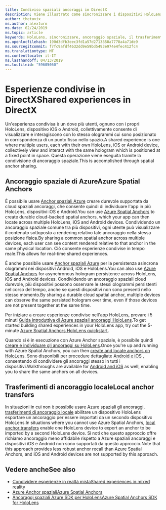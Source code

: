 ```yaml
---
title: Condiviso spaziali ancoraggi in DirectX
description: Viene illustrato come sincronizzare i dispositivi HoloLens due condividendo Anchor spaziale.
author: thetuvix
ms.author: alexturn
ms.date: 02/24/2019
ms.topic: article
keywords: HoloLens, sincronizzare, ancoraggio spaziale, il trasferimento, multiplayer, visualizzazione, scenario, questa procedura dettagliata, il codice di esempio, Azure, Azure spaziali ancoraggi, ASA
ms.openlocfilehash: 190d3dfb3eec3fd1a57d2713850a7778a4a71de9
ms.sourcegitcommit: f7fc9afdf4632dd9e59bd5493e974e4fec412fc4
ms.translationtype: MT
ms.contentlocale: it-IT
ms.lasthandoff: 04/13/2019
ms.locfileid: "59605060"
---
```

# <a name="shared-experiences-in-directx"></a><span data-ttu-id="07252-104">Esperienze condivise in DirectX</span><span class="sxs-lookup"><span data-stu-id="07252-104">Shared experiences in DirectX</span></span>

<span data-ttu-id="07252-105">Un'esperienza condivisa è un dove più utenti, ognuno con i propri HoloLens, dispositivo iOS o Android, collettivamente consente di visualizzare e interagiscono con lo stesso ologrammi cui sono posizionato in corrispondenza di un punto fisso nello spazio.</span><span class="sxs-lookup"><span data-stu-id="07252-105">A shared experience is one where multiple users, each with their own HoloLens, iOS or Android device, collectively view and interact with the same hologram which is positioned at a fixed point in space.</span></span> <span data-ttu-id="07252-106">Questa operazione viene eseguita tramite la condivisione di ancoraggio spaziale.</span><span class="sxs-lookup"><span data-stu-id="07252-106">This is accomplished through spatial anchor sharing.</span></span>

## <a name="azure-spatial-anchors"></a><span data-ttu-id="07252-107">Ancoraggio spaziale di Azure</span><span class="sxs-lookup"><span data-stu-id="07252-107">Azure Spatial Anchors</span></span>

<span data-ttu-id="07252-108">È possibile usare <a href="https://docs.microsoft.com/azure/spatial-anchors/overview" target="_blank">Anchor spaziali Azure</a> creare durevole supportata da cloud spaziali ancoraggi, che consente quindi di individuare l'app in più HoloLens, dispositivi iOS e Android.</span><span class="sxs-lookup"><span data-stu-id="07252-108">You can use <a href="https://docs.microsoft.com/azure/spatial-anchors/overview" target="_blank">Azure Spatial Anchors</a> to create durable cloud-backed spatial anchors, which your app can then locate across multiple HoloLens, iOS and Android devices.</span></span>  <span data-ttu-id="07252-109">Condividendo un ancoraggio spaziale comune tra più dispositivi, ogni utente può visualizzare il contenuto sottoposto a rendering relativo tale ancoraggio nella stessa posizione fisica.</span><span class="sxs-lookup"><span data-stu-id="07252-109">By sharing a common spatial anchor across multiple devices, each user can see content rendered relative to that anchor in the same physical location.</span></span>  <span data-ttu-id="07252-110">Ciò consente esperienze condivise in tempo reale.</span><span class="sxs-lookup"><span data-stu-id="07252-110">This allows for real-time shared experiences.</span></span>

<span data-ttu-id="07252-111">È anche possibile usare <a href="https://docs.microsoft.com/azure/spatial-anchors/overview" target="_blank">Anchor spaziali Azure</a> per la persistenza asincrona ologrammi nei dispositivi Android, iOS e HoloLens.</span><span class="sxs-lookup"><span data-stu-id="07252-111">You can also use <a href="https://docs.microsoft.com/azure/spatial-anchors/overview" target="_blank">Azure Spatial Anchors</a> for asynchronous hologram persistence across HoloLens, iOS and Android devices.</span></span>  <span data-ttu-id="07252-112">Condividendo un ancoraggio spaziali cloud durevole, più dispositivi possono osservare le stessi ologrammi persistenti nel corso del tempo, anche se questi dispositivi non sono presenti nello stesso momento.</span><span class="sxs-lookup"><span data-stu-id="07252-112">By sharing a durable cloud spatial anchor, multiple devices can observe the same persisted hologram over time, even if those devices are not present together at the same time.</span></span>

<span data-ttu-id="07252-113">Per iniziare a creare esperienze condivise nell'app HoloLens, provare i 5 minuti <a href="https://docs.microsoft.com/azure/spatial-anchors/quickstarts/get-started-hololens" target="_blank">Guida introduttiva di Azure spaziali ancoraggi HoloLens</a>.</span><span class="sxs-lookup"><span data-stu-id="07252-113">To get started building shared experiences in your HoloLens app, try out the 5-minute <a href="https://docs.microsoft.com/azure/spatial-anchors/quickstarts/get-started-hololens" target="_blank">Azure Spatial Anchors HoloLens quickstart</a>.</span></span>

<span data-ttu-id="07252-114">Quando si è in esecuzione con Azure Anchor spaziale, è possibile quindi <a href="https://docs.microsoft.com/azure/spatial-anchors/concepts/create-locate-anchors-cpp-winrt" target="_blank">creare e individuare gli ancoraggi su HoloLens</a>.</span><span class="sxs-lookup"><span data-stu-id="07252-114">Once you're up and running with Azure Spatial Anchors, you can then <a href="https://docs.microsoft.com/azure/spatial-anchors/concepts/create-locate-anchors-cpp-winrt" target="_blank">create and locate anchors on HoloLens</a>.</span></span>  <span data-ttu-id="07252-115">Sono disponibili per procedure dettagliate <a href="https://docs.microsoft.com/azure/spatial-anchors/create-locate-anchors-overview" target="_blank">Android e iOS</a> , consentendo di condividere gli ancoraggi stesso in tutti i dispositivi.</span><span class="sxs-lookup"><span data-stu-id="07252-115">Walkthroughs are available for <a href="https://docs.microsoft.com/azure/spatial-anchors/create-locate-anchors-overview" target="_blank">Android and iOS</a> as well, enabling you to share the same anchors on all devices.</span></span>

## <a name="local-anchor-transfers"></a><span data-ttu-id="07252-116">Trasferimenti di ancoraggio locale</span><span class="sxs-lookup"><span data-stu-id="07252-116">Local anchor transfers</span></span>

<span data-ttu-id="07252-117">In situazioni in cui non è possibile usare Azure spaziali gli ancoraggi, [trasferimenti di ancoraggio locale](local-anchor-transfers-in-directx.md) abilitare un dispositivo HoloLens esportare un ancoraggio per essere importati da un secondo dispositivo HoloLens.</span><span class="sxs-lookup"><span data-stu-id="07252-117">In situations where you cannot use Azure Spatial Anchors, [local anchor transfers](local-anchor-transfers-in-directx.md) enable one HoloLens device to export an anchor to be imported by a second HoloLens device.</span></span>  <span data-ttu-id="07252-118">Si noti che questo approccio offre richiamo ancoraggio meno affidabile rispetto a Azure spaziali ancoraggi e dispositivi iOS e Android non sono supportati da questo approccio.</span><span class="sxs-lookup"><span data-stu-id="07252-118">Note that this approach provides less robust anchor recall than Azure Spatial Anchors, and iOS and Android devices are not supported by this approach.</span></span>

## <a name="see-also"></a><span data-ttu-id="07252-119">Vedere anche</span><span class="sxs-lookup"><span data-stu-id="07252-119">See also</span></span>
* [<span data-ttu-id="07252-120">Condividere esperienze in realtà mista</span><span class="sxs-lookup"><span data-stu-id="07252-120">Shared experiences in mixed reality</span></span>](shared-experiences-in-mixed-reality.md)
* <span data-ttu-id="07252-121"><a href="https://docs.microsoft.com/azure/spatial-anchors" target="_blank">Azure Anchor spaziali</a></span><span class="sxs-lookup"><span data-stu-id="07252-121"><a href="https://docs.microsoft.com/azure/spatial-anchors" target="_blank">Azure Spatial Anchors</a></span></span>
* <span data-ttu-id="07252-122"><a href="https://docs.microsoft.com/cpp/api/spatial-anchors/winrt/" target="_blank">Ancoraggi spaziali Azure SDK per HoloLens</a></span><span class="sxs-lookup"><span data-stu-id="07252-122"><a href="https://docs.microsoft.com/cpp/api/spatial-anchors/winrt/" target="_blank">Azure Spatial Anchors SDK for HoloLens</a></span></span>